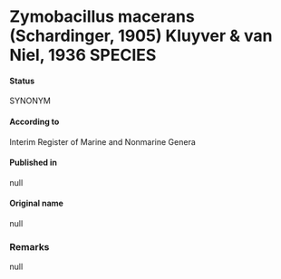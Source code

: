 # Zymobacillus macerans (Schardinger, 1905) Kluyver & van Niel, 1936 SPECIES

#### Status
SYNONYM

#### According to
Interim Register of Marine and Nonmarine Genera

#### Published in
null

#### Original name
null

### Remarks
null